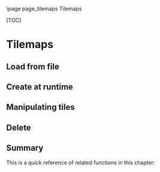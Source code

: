 \page page_tilemaps Tilemaps

[TOC]

# Tilemaps

## Load from file

## Create at runtime

## Manipulating tiles

## Delete

## Summary
This is a quick reference of related functions in this chapter:
